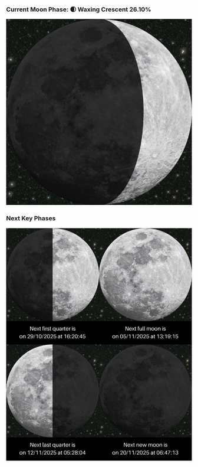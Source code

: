 ### Current Moon Phase: 🌒 Waxing Crescent 26.10%
![Moon Phase](moonphase.png)
### Next Key Phases
![Gallery](gallery.png)
